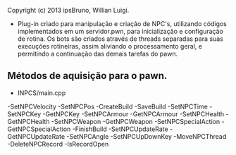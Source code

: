 Copyright (c) 2013 ipsBruno, Willian Luigi.


- Plug-in criado para manipulação e criação de NPC's, utilizando códigos implementados em um servidor.pwn, 
para inicialização e configuração de rotina. Os bots são criados através de threads separadas para suas execuções 
rotineiras, assim aliviando o processamento geral, e permitindo a continuação das demais tarefas do pawn.


Métodos de aquisição para o pawn.
---------------------------------

- INPCS/main.cpp

-SetNPCVelocity
-SetNPCPos
-CreateBuild
-SaveBuild
-SetNPCTime
-SetNPCKey
-GetNPCKey
-SetNPCArmour
-GetNPCArmour
-SetNPCHealth
-GetNPCHealth
-SetNPCWeapon
-GetNPCWeapon
-SetNPCSpecialAction
-GetNPCSpecialAction
-FinishBuild
-SetNPCUpdateRate
-GetNPCUpdateRate
-SetNPCAngle
-SetNPCUpDownKey
-MoveNPCThread
-DeleteNPCRecord
-IsRecordOpen
